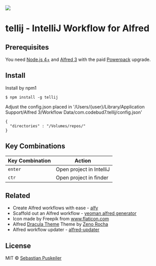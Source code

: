<img src="https://github.com/codeBud7/tellij/blob/master/doc/screenshot.png">

tellij - IntelliJ Workflow for Alfred
==============================

Prerequisites
----------------
You need [Node.js 4+](https://nodejs.org) and [Alfred 3](https://www.alfredapp.com) with the paid [Powerpack](https://www.alfredapp.com/powerpack/) upgrade.

Install
----------------
Install by npm1
```
$ npm install -g tellij
```
Adjust the config.json placed in '/Users/{user}/Library/Application Support/Alfred 3/Workflow Data/com.codebud7.tellij/config.json'
```
{
  "directories" : "/Volumes/repos/"
}
```

Key Combinations
----------------

Key Combination        | Action
---------------------- | ------
`enter`                | Open project in IntelliJ
`ctr`                | Open project in finder

Related
----------------
- Create Alfred workflows with ease - [alfy](https://github.com/sindresorhus/alfy)
- Scaffold out an Alfred workflow - [yeoman alfred generator](https://github.com/SamVerschueren/generator-alfred)
- Icon made by Freepik from www.flaticon.com
- Alfred [Dracula Theme](https://draculatheme.com/alfred/) Theme by [Zeno Rocha](https://zenorocha.com/)
- Alfred workflow updater - [alfred-updater](https://github.com/SamVerschueren/alfred-updater)

License
----------------
MIT © [Sebastian Puskeiler](twitter.com/ebud7)
